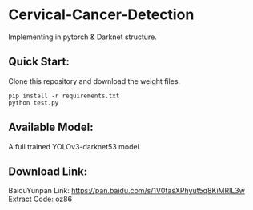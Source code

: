 # Cervical-Cancer-Detection

Implementing in pytorch & Darknet structure.

## Quick Start:
Clone this repository and download the weight files.
```
pip install -r requirements.txt
python test.py
```

## Available Model:
A full trained YOLOv3-darknet53 model.

## Download Link:
BaiduYunpan Link: <https://pan.baidu.com/s/1V0tasXPhyut5q8KiMRlL3w>
Extract Code: oz86



